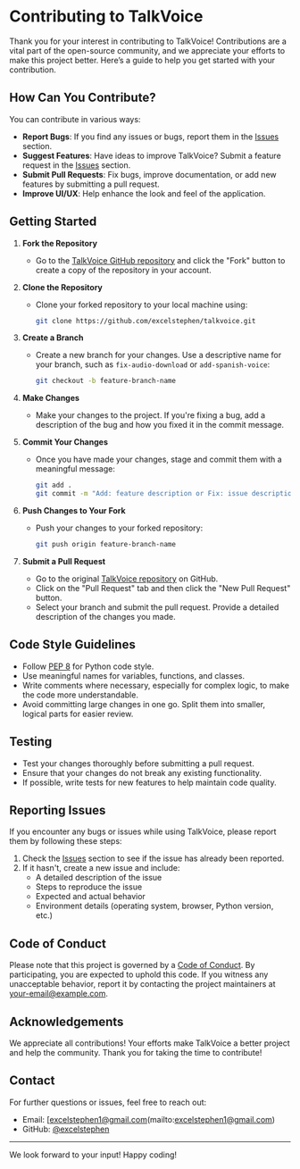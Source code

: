 # Contributing to TalkVoice

Thank you for your interest in contributing to TalkVoice! Contributions are a vital part of the open-source community, and we appreciate your efforts to make this project better. Here’s a guide to help you get started with your contribution.

## How Can You Contribute?

You can contribute in various ways:
- **Report Bugs**: If you find any issues or bugs, report them in the [Issues](https://github.com/excelstephen/talkvoice/issues) section.
- **Suggest Features**: Have ideas to improve TalkVoice? Submit a feature request in the [Issues](https://github.com/excelstephen/talkvoice/issues) section.
- **Submit Pull Requests**: Fix bugs, improve documentation, or add new features by submitting a pull request.
- **Improve UI/UX**: Help enhance the look and feel of the application.

## Getting Started

1. **Fork the Repository**
   - Go to the [TalkVoice GitHub repository](https://github.com/excelstephen/talkvoice) and click the "Fork" button to create a copy of the repository in your account.

2. **Clone the Repository**
   - Clone your forked repository to your local machine using:
     ```bash
     git clone https://github.com/excelstephen/talkvoice.git
     ```

3. **Create a Branch**
   - Create a new branch for your changes. Use a descriptive name for your branch, such as `fix-audio-download` or `add-spanish-voice`:
     ```bash
     git checkout -b feature-branch-name
     ```

4. **Make Changes**
   - Make your changes to the project. If you're fixing a bug, add a description of the bug and how you fixed it in the commit message.
   
5. **Commit Your Changes**
   - Once you have made your changes, stage and commit them with a meaningful message:
     ```bash
     git add .
     git commit -m "Add: feature description or Fix: issue description"
     ```

6. **Push Changes to Your Fork**
   - Push your changes to your forked repository:
     ```bash
     git push origin feature-branch-name
     ```

7. **Submit a Pull Request**
   - Go to the original [TalkVoice repository](https://github.com/excelstephen/talkvoice) on GitHub.
   - Click on the "Pull Request" tab and then click the "New Pull Request" button.
   - Select your branch and submit the pull request. Provide a detailed description of the changes you made.

## Code Style Guidelines
- Follow [PEP 8](https://www.python.org/dev/peps/pep-0008/) for Python code style.
- Use meaningful names for variables, functions, and classes.
- Write comments where necessary, especially for complex logic, to make the code more understandable.
- Avoid committing large changes in one go. Split them into smaller, logical parts for easier review.

## Testing
- Test your changes thoroughly before submitting a pull request.
- Ensure that your changes do not break any existing functionality.
- If possible, write tests for new features to help maintain code quality.

## Reporting Issues
If you encounter any bugs or issues while using TalkVoice, please report them by following these steps:
1. Check the [Issues](https://github.com/excelstephen/talkvoice/issues) section to see if the issue has already been reported.
2. If it hasn't, create a new issue and include:
   - A detailed description of the issue
   - Steps to reproduce the issue
   - Expected and actual behavior
   - Environment details (operating system, browser, Python version, etc.)

## Code of Conduct
Please note that this project is governed by a [Code of Conduct](CODE_OF_CONDUCT.md). By participating, you are expected to uphold this code. If you witness any unacceptable behavior, report it by contacting the project maintainers at [your-email@example.com](mailto:your-email@example.com).

## Acknowledgements
We appreciate all contributions! Your efforts make TalkVoice a better project and help the community. Thank you for taking the time to contribute!

## Contact
For further questions or issues, feel free to reach out:
- Email: [excelstephen1@gmail.com(mailto:excelstephen1@gmail.com)
- GitHub: [@excelstephen](https://github.com/excelstephen)

---

We look forward to your input! Happy coding!
